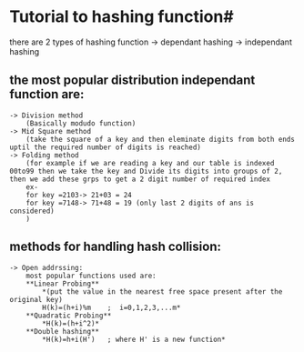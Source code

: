 # Tutorial to hashing function#


there are 2 types of hashing function
    -> dependant hashing
    -> independant hashing

## the most popular distribution independant function are:
    -> Division method
        (Basically modudo function)
    -> Mid Square method
        (take the square of a key and then eleminate digits from both ends uptil the required number of digits is reached)
    -> Folding method
        (for example if we are reading a key and our table is indexed 00to99 then we take the key and Divide its digits into groups of 2, then we add these grps to get a 2 digit number of required index
        ex- 
        for key =2103-> 21+03 = 24 
        for key =7148-> 71+48 = 19 (only last 2 digits of ans is considered) 
        )


## methods for handling hash collision:
    -> Open addrssing:
        most popular functions used are:
        **Linear Probing**
            *(put the value in the nearest free space present after the original key)
            H(k)=(h+i)%m    ;  i=0,1,2,3,...m*        
        **Quadratic Probing**
            *H(k)=(h+i^2)*
        **Double hashing**
            *H(k)=h+i(H')   ; where H' is a new function*
